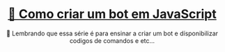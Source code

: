 <h1 align="center">
    <a href="https://youtube.com/playlist?list=PLakkSI4V9BWkdioq5avon31OHpTrVVxC4">🔗 Como criar um bot em JavaScript</a>
</h1>
<p align="center">🚀 Lembrando que essa série é para ensinar a criar um bot e dísponibilizar codigos de comandos e etc...</p>
